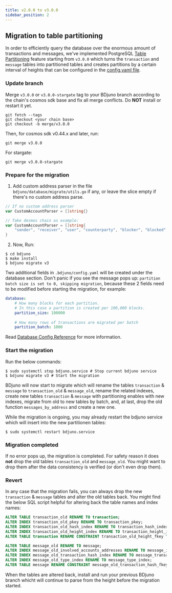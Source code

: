 ```yaml
---
title: v2.0.0 to v3.0.0
sidebar_position: 2
---
```


## Migration to table partitioning
In order to efficiently query the database over the enormous amount of transactions and messages,
we've implemented PostgreSQL [Table Partitioning](https://www.postgresql.org/docs/10/ddl-partitioning.html) feature
starting from `v3.0.0` which turns the `transaction` and `message` tables into partitioned
tables and creates partitions by a certain interval of heights that can be configured in the 
[config.yaml file](./../config/config.md#database). 

### Update branch
Merge `v3.0.0` or `v3.0.0-stargate` tag to your BDjuno branch according to the chain's cosmos sdk base and fix all merge conflicts. 
Do __NOT__ install or restart it yet.
```
git fetch --tags
git checkout <your chain base>
git checkout -b merge/v3.0.0
```

Then, for cosmos sdk v0.44.x and later, run:
```
git merge v3.0.0
```
For stargate:
```
git merge v3.0.0-stargate
```

### Prepare for the migration
1. Add custom address parser in the file `bdjuno/database/migrate/utils.go` if any, 
or leave the slice empty if there's no custom address parse. 
```go
// If no custom address parser
var CustomAccountParser = []string{}
```
```go
// Take desmos chain as example:
var CustomAccountParser = []string{
	"sender", "receiver", "user", "counterparty", "blocker", "blocked",
}
```
2. Now, Run:
```shell
$ cd bdjuno
$ make install
$ bdjuno migrate v3
```
Two additional fields in `.bdjuno/config.yaml` will be created under the database section. 
Don't panic if you see the message pops up: `partition batch size is set to 0, skipping migration`, 
because these 2 fields need to be modified before starting the migration, for example:
```yaml
database:
    # How many blocks for each partition. 
    # In this case a partition is created per 100,000 blocks.
    partition_size: 100000
    
    # How many rows of transactions are migrated per batch 
    partition_batch: 1000 
```
Read [Database Config Reference](./../config/config.md#database) for more information.

### Start the migration
Run the below commands:
```shell
$ sudo systemctl stop bdjuno.service # Stop current bdjuno service
$ bdjuno migrate v3 # Start the migration
```
BDjuno will now start to migrate which will rename the tables `transaction` & `message` to `transaction_old` & `message_old`, 
rename the related indexes, create new tables `transaction` & `message` with partitioning enables with new indexes, migrate from old to new tables by batch, 
and, at last, drop the old function `messages_by_address` and create a new one.

While the migration is ongoing, you may already restart the bdjuno service which will insert into the new partitionen tables:
```shell
$ sudo systemctl restart bdjuno.service 
```


### Migration completed
If no error pops up, the migration is completed. For safety reason it does __not__ drop the old tables `transaction_old` and `message_old`. 
You might want to drop them after the data consistency is verified (or don't even drop them).

### Revert
In any case that the migration fails, you can always drop the new `transaction` & `message` tables and alter the old tables back.
You might find the below SQL script helpful for altering back the table names and index names:
```sql
ALTER TABLE transaction_old RENAME TO transaction;
ALTER INDEX transaction_old_pkey RENAME TO transaction_pkey;
ALTER INDEX transaction_old_hash_index RENAME TO transaction_hash_index;
ALTER INDEX transaction_old_height_index RENAME TO transaction_height_index;
ALTER TABLE transaction RENAME CONSTRAINT transaction_old_height_fkey TO transaction_height_fkey;

ALTER TABLE message_old RENAME TO message;
ALTER INDEX message_old_involved_accounts_addresses RENAME TO message_involved_accounts_addresses;
ALTER INDEX message_old_transaction_hash_index RENAME TO message_transaction_hash_index;
ALTER INDEX message_old_type_index RENAME TO message_type_index;
ALTER TABLE message RENAME CONSTRAINT message_old_transaction_hash_fkey TO message_transaction_hash_fkey;
```

When the tables are altered back, install and run your previous BDjuno branch whicht 
will continue to parse from the height before the migration started.